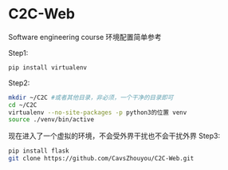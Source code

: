 # C2C-Web
Software engineering course
环境配置简单参考

Step1:
```bash 
pip install virtualenv 
```
Step2:
```bash
mkdir ~/C2C #或者其他目录，非必须，一个干净的目录即可
cd ~/C2C
virtualenv --no-site-packages -p python3的位置 venv
source ./venv/bin/active 
```
现在进入了一个虚拟的环境，不会受外界干扰也不会干扰外界
Step3:
```bash 
pip install flask
git clone https://github.com/CavsZhouyou/C2C-Web.git
```

